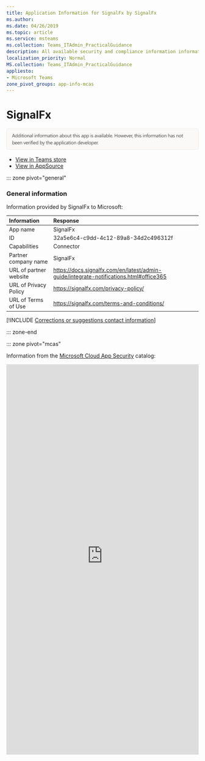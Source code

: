 ```yaml
---
title: Application Information for SignalFx by SignalFx
ms.author: 
ms.date: 04/26/2019
ms.topic: article
ms.service: msteams
ms.collection: Teams_ITAdmin_PracticalGuidance
description: All available security and compliance information information for SignalFx, its data handling policies, its Microsoft Cloud App Security app catalog information, and security/compliance information in the CSA STAR registry.
localization_priority: Normal
MS.collection: Teams_ITAdmin_PracticalGuidance
appliesto:
- Microsoft Teams
zone_pivot_groups: app-info-mcas
---
```

# SignalFx

<p></p><img alt="Non-attested image" src="./images/unattested.png" width="650"/>

* <a href="https://teams.microsoft.com/l/app/32a5e6c4-c9dd-4c12-89a8-34d2c496312f" target="_blank">View in Teams store</a>
* <a href="https://appsource.microsoft.com/en-us/product/office/WA104381741" target="_blank">View in AppSource</a>

::: zone pivot="general"

### General information

Information provided by SignalFx to Microsoft:

| **Information** | **Response** |
|:----------------|:-------------|
| App name | SignalFx |
| ID | 32a5e6c4-c9dd-4c12-89a8-34d2c496312f |
| Capabilities | Connector |
| Partner company name | SignalFx |
| URL of partner website | <https://docs.signalfx.com/en/latest/admin-guide/integrate-notifications.html#office365> |
| URL of Privacy Policy | <https://signalfx.com/privacy-policy/> |
| URL of Terms of Use | <https://signalfx.com/terms-and-conditions/> |

 [!INCLUDE [Corrections or suggestions contact information](./includes/corrections-or-suggestions.md)]

::: zone-end


::: zone pivot="mcas"

Information from the [Microsoft Cloud App Security](https://www.microsoft.com/en-us/enterprise-mobility-security/cloud-app-security) catalog:

<iframe height='1020' title='Microsoft Cloud App Security Information' src='https://3ca685143b5b46b4b0e5266dadf2e97c.codepen.website/#/dashboard/26944' frameborder='no'  style='width: 100%;'>

Open <a href="https://3ca685143b5b46b4b0e5266dadf2e97c.codepen.website/#/dashboard/26944" target="_blank">in a new tab</a>

[!INCLUDE [Corrections or suggestions contact information](./includes/corrections-or-suggestions.md)]

::: zone-end

